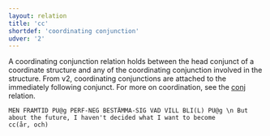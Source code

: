```yaml
---
layout: relation
title: 'cc'
shortdef: 'coordinating conjunction'
udver: '2'
---
```


A coordinating conjunction relation holds between the head conjunct of a coordinate structure and any of the coordinating conjunction involved in the structure. From v2, coordinating conjunctions are attached to the immediately following conjunct.
For more on coordination, see the [conj]() relation. 

~~~ sdparse
MEN FRAMTID PU@g PERF-NEG BESTÄMMA-SIG VAD VILL BLI(L) PU@g \n But about the future, I haven't decided what I want to become
cc(år, och)
~~~
<!-- Interlanguage links updated Ne 5. května 2024, 18:20:50 CEST -->

